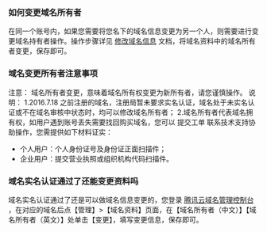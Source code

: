 ### 如何变更域名所有者
在同一个账号内，如果您需要将您名下的域名信息变更为另一个人，则需要进行变更域名持有者操作。操作步骤详见 [修改域名信息](https://cloud.tencent.com/document/product/242/3648) 文档，将域名资料中的域名所有者变更，保存即可。

### 域名变更所有者注意事项
注意：
域名所有者变更，意味着域名所有权变更为新所有者，请您谨慎操作。
说明：
1.2016.7.18 之前注册的域名，注册局暂未要求实名认证，域名处于未实名认证或不在域名审核中状态时，均可以修改域名所有者；
2.域名所有者代表域名拥有权，如用户遇到账号丢失需要找回购买域名，您可以 提交工单 联系技术支持协助操作，您需提供如下材料证实：
- 个人用户：个人身份证号及身份证正面扫描件；
- 企业用户：提交营业执照或组织机构代码扫描件。

### 域名实名认证通过了还能变更资料吗
域名实名认证通过了还是可以做域名信息变更的，您登录 [腾讯云域名管理控制台](https://console.cloud.tencent.com/domain/mydomain) ，在对应的域名后点【管理】>【域名资料】页面，在【域名所有者（中文）】【域名所有者（英文）】处单击【变更】，填写变更信息，保存即可。


